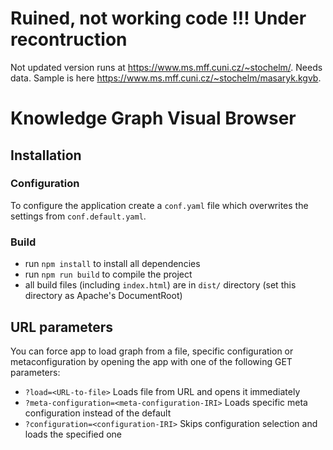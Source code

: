 # Ruined, not working code !!! Under recontruction

Not updated version runs at https://www.ms.mff.cuni.cz/~stochelm/.
Needs data. Sample is here https://www.ms.mff.cuni.cz/~stochelm/masaryk.kgvb.

# Knowledge Graph Visual Browser

## Installation

### Configuration
To configure the application create a `conf.yaml` file which overwrites the settings from `conf.default.yaml`.

### Build
- run `npm install` to install all dependencies
- run `npm run build` to compile the project
- all build files (including `index.html`) are in `dist/` directory (set this directory as Apache's DocumentRoot)

## URL parameters
You can force app to load graph from a file, specific configuration or metaconfiguration by opening the app with one of the following GET
parameters:

- `?load=<URL-to-file>` Loads file from URL and opens it immediately
- `?meta-configuration=<meta-configuration-IRI>` Loads specific meta configuration instead of the default
- `?configuration=<configuration-IRI>` Skips configuration selection and loads the specified one
